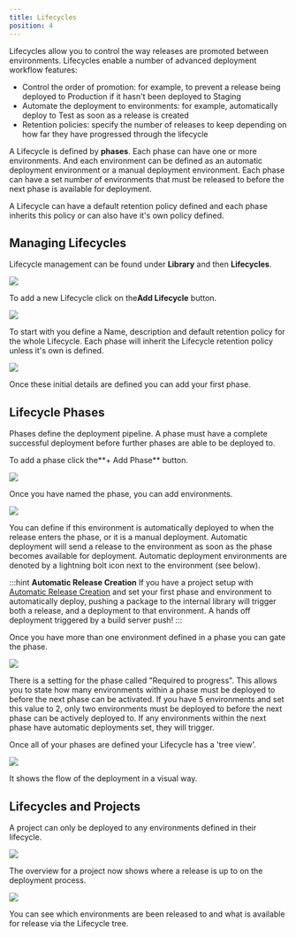 ```yaml
---
title: Lifecycles
position: 4
---
```



Lifecycles allow you to control the way releases are promoted between environments. Lifecycles enable a number of advanced deployment workflow features:

- Control the order of promotion: for example, to prevent a release being deployed to Production if it hasn't been deployed to Staging
- Automate the deployment to environments: for example, automatically deploy to Test as soon as a release is created
- Retention policies: specify the number of releases to keep depending on how far they have progressed through the lifecycle



A Lifecycle is defined by **phases**. Each phase can have one or more environments. And each environment can be defined as an automatic deployment environment or a manual deployment environment. Each phase can have a set number of environments that must be released to before the next phase is available for deployment.


A Lifecycle can have a default retention policy defined and each phase inherits this policy or can also have it's own policy defined.

## Managing Lifecycles


Lifecycle management can be found under **Library** and then **Lifecycles**.


![](/docs/images/3048104/3277868.png)


To add a new Lifecycle click on the**Add Lifecycle** button.


![](/docs/images/3048104/3277867.png)


To start with you define a Name, description and default retention policy for the whole Lifecycle. Each phase will inherit the Lifecycle retention policy unless it's own is defined.


![](/docs/images/3048104/3277866.png)


Once these initial details are defined you can add your first phase.

## Lifecycle Phases


Phases define the deployment pipeline. A phase must have a complete successful deployment before further phases are able to be deployed to.


To add a phase click the**+ Add Phase** button.


![](/docs/images/3048104/3277864.png)


Once you have named the phase, you can add environments.


![](/docs/images/3048104/3277863.png)


You can define if this environment is automatically deployed to when the release enters the phase, or it is a manual deployment. Automatic deployment will send a release to the environment as soon as the phase becomes available for deployment. Automatic deployment environments are denoted by a lightning bolt icon next to the environment (see below).

:::hint
**Automatic Release Creation**
If you have a project setup with [Automatic Release Creation](/docs/deploying-applications/automatic-release-creation.md) and set your first phase and environment to automatically deploy, pushing a package to the internal library will trigger both a release, and a deployment to that environment. A hands off deployment triggered by a build server push!
:::





Once you have more than one environment defined in a phase you can gate the phase.


![](/docs/images/3048104/3277862.png)


There is a setting for the phase called "Required to progress". This allows you to state how many environments within a phase must be deployed to before the next phase can be activated. If you have 5 environments and set this value to 2, only two environments must be deployed to before the next phase can be actively deployed to. If any environments within the next phase have automatic deployments set, they will trigger.


Once all of your phases are defined your Lifecycle has a 'tree view'.


![](/docs/images/3048104/3277861.png)


It shows the flow of the deployment in a visual way.

## Lifecycles and Projects


A project can only be deployed to any environments defined in their lifecycle.


![](/docs/images/3048104/3277860.png)


The overview for a project now shows where a release is up to on the deployment process.


![](/docs/images/3048104/3277859.png)


You can see which environments are been released to and what is available for release via the Lifecycle tree.
